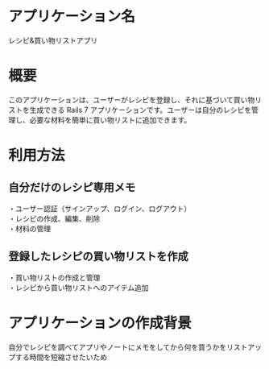 # アプリケーション名
レシピ&買い物リストアプリ

# 概要
このアプリケーションは、ユーザーがレシピを登録し、それに基づいて買い物リストを生成できる Rails 7 アプリケーションです。ユーザーは自分のレシピを管理し、必要な材料を簡単に買い物リストに追加できます。

# 利用方法
## 自分だけのレシピ専用メモ
・ユーザー認証（サインアップ、ログイン、ログアウト）  
・レシピの作成、編集、削除  
・材料の管理  
## 登録したレシピの買い物リストを作成
・買い物リストの作成と管理  
・レシピから買い物リストへのアイテム追加  

# アプリケーションの作成背景
自分でレシピを調べてアプリやノートにメモをしてから何を買うかをリストアップする時間を短縮させたいため
